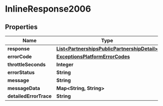 
# InlineResponse2006

## Properties
Name | Type | Description | Notes
------------ | ------------- | ------------- | -------------
**response** | [**List&lt;PartnershipsPublicPartnershipDetail&gt;**](PartnershipsPublicPartnershipDetail.md) |  |  [optional]
**errorCode** | [**ExceptionsPlatformErrorCodes**](ExceptionsPlatformErrorCodes.md) |  |  [optional]
**throttleSeconds** | **Integer** |  |  [optional]
**errorStatus** | **String** |  |  [optional]
**message** | **String** |  |  [optional]
**messageData** | **Map&lt;String, String&gt;** |  |  [optional]
**detailedErrorTrace** | **String** |  |  [optional]



